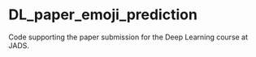 # DL_paper_emoji_prediction
Code supporting the paper submission for the Deep Learning course at JADS.
